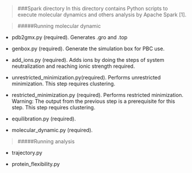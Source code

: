 >###Spark directory
In this directory contains Python scripts to execute molecular dynamics and others analysis by Apache Spark [1].

>#####Running molecular dynamic
* pdb2gmx.py (required). Generates .gro and .top

* genbox.py (required). Generate the simulation box for PBC use.

* add_ions.py (required). 
Adds ions by doing the steps of system neutralization and reaching ionic strength required.

* unrestricted_minimization.py(required). Performs unrestricted minimization. 
This step requires clustering.

* restricted_minimization.py (required). Performs restricted minimization. Warning: The output from the previous step is a prerequisite for this step. This step requires clustering.

* equilibration.py (required).

* molecular_dynamic.py (required).

>#####Running analysis

* trajectory.py

* protein_flexibility.py